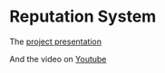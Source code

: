 # Reputation System

The [project presentation](https://github.com/jossemii/ergohack-vii/blob/main/docs/PRESENTATION.md) 

And the video on [Youtube](https://www.youtube.com/watch?v=YU9P22XsghA&t)
